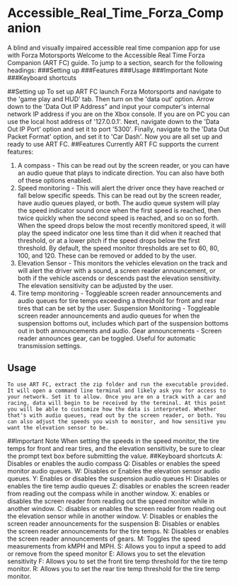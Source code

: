 # Accessible_Real_Time_Forza_Companion
A blind and visually impaired  accessible real time companion app for use with Forza Motorsports
Welcome to the Accessible Real Time Forza Companion (ART FC) guide.
To jump to a section, search for the following headings:
###Setting up
###Features
###Usage
###Important Note
###Keyboard shortcuts

##Setting up
    To set up ART FC launch Forza Motorsports and navigate to the 'game play and HUD' tab. Then turn on the 'data out' option. Arrow down to the 'Data Out IP Address" and input your computer's internal network IP address if you are on the Xbox console. If you are on PC you can use the local host address of '127.0.0.1'. Next, navigate down to the 'Data Out IP Port' option and set it to port '5300'. Finally, navigate to the 'Data Out Packet Format' option, and set it to 'Car Dash'. Now you are all set up and ready to use ART FC.
##Features
    Currently ART FC supports the current features:
1. A compass - This can be read out by the screen reader, or you can have an audio queue that plays to indicate direction. You can also have both of these options enabled.
2. Speed monitoring - This will alert the driver once they have reached or fall below specific speeds. This can be read out by the screen reader, have audio queues played, or both. The audio queue system will play the speed indicator sound once when the first speed is reached, then twice quickly when the second speed is reached, and so on so forth. When the speed drops below the most recently monitored speed, it will play the speed indicator one less time than it did when it reached that threshold, or at a lower pitch if the speed drops below the first threshold. By default, the speed monitor thresholds are set to 60, 80, 100, and 120. These can be removed or added to by the user.
3. Elevation Sensor - This monitors the vehicles elevation on the track and will alert the driver with a sound, a screen reader announcement, or both if the vehicle ascends or descends past the elevation sensitivity. The elevation sensitivity can be adjusted by the user.
3. Tire temp monitoring - Toggleable screen reader announcements and audio queues for tire temps exceeding a threshold for front and rear tires that can be set by the user.
Suspension Monitoring - Toggleable screen reader announcements and audio queues for when the suspension bottoms out, includes which part of the suspension bottoms out in both announcements and audio.
Gear announcements - Screen reader announces gear, can be toggled. Useful for automatic transmission settings.
## Usage
    To use ART FC, extract the zip folder and run the executable provided. It will open a command line terminal and likely ask you for access to your network. Set it to allow. Once you are on a track with a car and racing, data will begin to be received by the terminal. At this point you will be able to customize how the data is interpreted. Whether that's with audio queues, read out by the screen reader, or both. You can also adjust the speeds you wish to monitor, and how sensitive you want the elevation sensor to be.
##Important Note
    When setting the speeds in the speed monitor, the tire temps for front and rear tires,  and the elevation sensitivity, be sure to clear the prompt text box before submitting the value.
##Keyboard shortcuts
A: Disables or enables the audio compass
Q: Disables or enables the speed monitor audio queues.
W: Disables or Enables the elevation sensor audio queues.
Y: Enables or disables the suspension audio queues
H: Disables or enables the tire temp audio queues
Z: disables or enables the screen reader from reading out the compass while in another window.
X: enables or disables the screen reader from reading out the speed monitor while in another window.
C: disables or enables the screen reader from reading out the elevation sensor while in another window.
V: Disables or enables the screen reader announcements for the suspension
B: Disables or enables the screen reader announcements for the tire temps.
N: Disables or enables the screen reader announcements of gears.
M: Toggles the speed measurements from kMPH and MPH.
S: Allows you to input a speed to add or remove from the speed monitor
E: Allows you to set the elevation sensitivity
F: Allows you to set the front tire temp threshold for the tire temp monitor.
R: Allows you to set the rear tire temp threshold for the tire temp monitor.